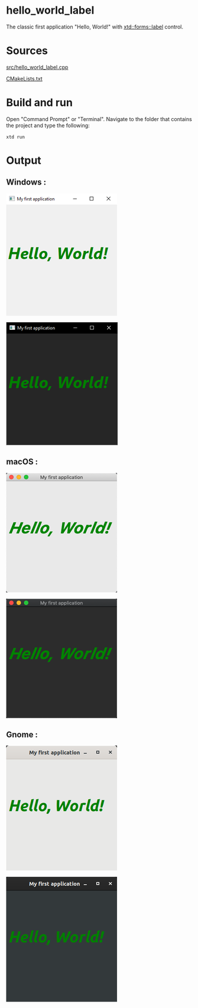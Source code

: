 # hello_world_label

The classic first application "Hello, World!" with  [xtd::forms::label](../../../src/xtd_forms/include/xtd/forms/label.hpp) control.

# Sources

[src/hello_world_label.cpp](src/hello_world_label.cpp)

[CMakeLists.txt](CMakeLists.txt)

# Build and run

Open "Command Prompt" or "Terminal". Navigate to the folder that contains the project and type the following:

```shell
xtd run
```

# Output

## Windows :

![Screenshot](../../../docs/pictures/examples/hello_world_label_w.png)

![Screenshot](../../../docs/pictures/examples/hello_world_label_wd.png)

## macOS :

![Screenshot](../../../docs/pictures/examples/hello_world_label_m.png)

![Screenshot](../../../docs/pictures/examples/hello_world_label_md.png)

## Gnome :

![Screenshot](../../../docs/pictures/examples/hello_world_label_g.png)

![Screenshot](../../../docs/pictures/examples/hello_world_label_gd.png)
